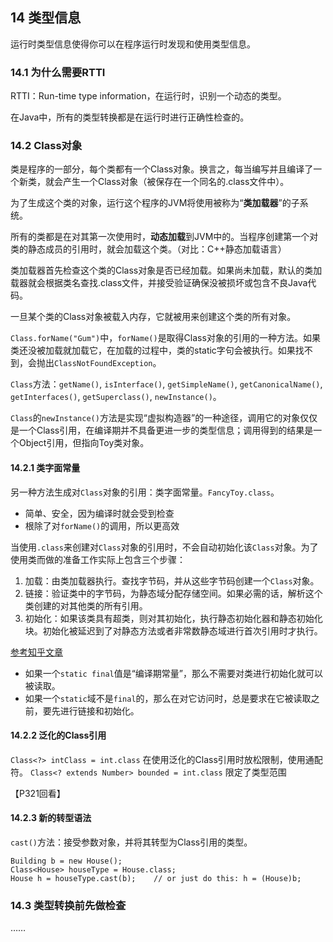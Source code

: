 ## 14 类型信息

运行时类型信息使得你可以在程序运行时发现和使用类型信息。

### 14.1 为什么需要RTTI
RTTI：Run-time type information，在运行时，识别一个动态的类型。

在Java中，所有的类型转换都是在运行时进行正确性检查的。

### 14.2 Class对象
类是程序的一部分，每个类都有一个Class对象。换言之，每当编写并且编译了一个新类，就会产生一个Class对象（被保存在一个同名的.class文件中）。

为了生成这个类的对象，运行这个程序的JVM将使用被称为“**类加载器**”的子系统。

所有的类都是在对其第一次使用时，**动态加载**到JVM中的。当程序创建第一个对类的静态成员的引用时，就会加载这个类。（对比：C++静态加载语言）

类加载器首先检查这个类的Class对象是否已经加载。如果尚未加载，默认的类加载器就会根据类名查找.class文件，并接受验证确保没被损坏或包含不良Java代码。

一旦某个类的Class对象被载入内存，它就被用来创建这个类的所有对象。

``Class.forName("Gum")``中，``forName()``是取得Class对象的引用的一种方法。如果类还没被加载就加载它，在加载的过程中，类的static字句会被执行。如果找不到，会抛出``ClassNotFoundException``。

``Class``方法：``getName()``, ``isInterface()``, ``getSimpleName()``, ``getCanonicalName()``, ``getInterfaces()``, ``getSuperclass()``, ``newInstance()``。

``Class``的``newInstance()``方法是实现“虚拟构造器”的一种途径，调用它的对象仅仅是一个Class引用，在编译期并不具备更进一步的类型信息；调用得到的结果是一个Object引用，但指向Toy类对象。

#### 14.2.1 类字面常量
另一种方法生成对``Class``对象的引用：类字面常量。``FancyToy.class``。
- 简单、安全，因为编译时就会受到检查
- 根除了对``forName()``的调用，所以更高效

当使用``.class``来创建对``Class``对象的引用时，不会自动初始化该``Class``对象。为了使用类而做的准备工作实际上包含三个步骤：
1. 加载：由类加载器执行。查找字节码，并从这些字节码创建一个``Class``对象。
1. 链接：验证类中的字节码，为静态域分配存储空间。如果必需的话，解析这个类创建的对其他类的所有引用。
1. 初始化：如果该类具有超类，则对其初始化，执行静态初始化器和静态初始化块。初始化被延迟到了对静态方法或者非常数静态域进行首次引用时才执行。

[参考知乎文章](https://zhuanlan.zhihu.com/p/52280079)

- 如果一个``static final``值是“编译期常量”，那么不需要对类进行初始化就可以被读取。
- 如果一个``static``域不是``final``的，那么在对它访问时，总是要求在它被读取之前，要先进行链接和初始化。

#### 14.2.2 泛化的Class引用
``Class<?> intClass = int.class`` 在使用泛化的Class引用时放松限制，使用通配符。
``Class<? extends Number> bounded = int.class`` 限定了类型范围

【P321回看】

#### 14.2.3 新的转型语法
``cast()``方法：接受参数对象，并将其转型为Class引用的类型。
```
Building b = new House();
Class<House> houseType = House.class;
House h = houseType.cast(b);    // or just do this: h = (House)b;
```

### 14.3 类型转换前先做检查

……

